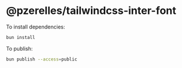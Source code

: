 # @pzerelles/tailwindcss-inter-font

To install dependencies:

```bash
bun install
```

To publish:

```bash
bun publish --access=public
```
